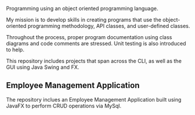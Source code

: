Programming using an object oriented programming language. 

My mission is to develop skills in creating programs that use the object-oriented programming methodology, API classes, and user-defined classes. 

Throughout the process, proper program documentation using class diagrams and code comments are stressed. Unit testing is also introduced to help.

This repository includes projects that span across the CLI, as well as the GUI using Java Swing and FX.

## Employee Management Application
The repository inclues an Employee Management Application built using JavaFX to perform CRUD operations via MySql.
